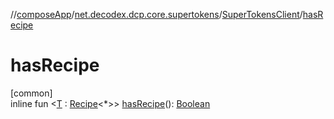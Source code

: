 //[composeApp](../../../index.md)/[net.decodex.dcp.core.supertokens](../index.md)/[SuperTokensClient](index.md)/[hasRecipe](has-recipe.md)

# hasRecipe

[common]\
inline fun &lt;[T](has-recipe.md) : [Recipe](../../net.decodex.dcp.core.supertokens.recipes/-recipe/index.md)&lt;*&gt;&gt; [hasRecipe](has-recipe.md)(): [Boolean](https://kotlinlang.org/api/latest/jvm/stdlib/kotlin/-boolean/index.html)

